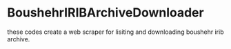 # BoushehrIRIBArchiveDownloader

these codes create a web scraper for lisiting and downloading boushehr irib archive.

